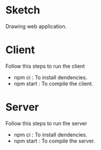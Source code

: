 # Sketch
Drawing web application.

# Client

Follow this steps to run the client
* npm ci : To install dendencies.
* npm start : To compile the client.

# Server 

Follow this steps to run the server
* npm ci : To install dendencies.
* npm start : To compile the server.
